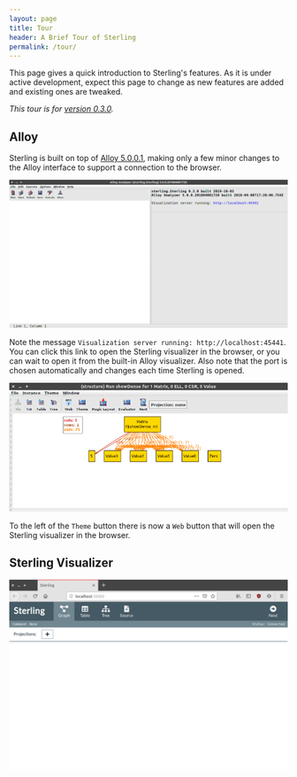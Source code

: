 ```yaml
---
layout: page
title: Tour
header: A Brief Tour of Sterling
permalink: /tour/
---
```


This page gives a quick introduction to Sterling's features. As it is
under active development, expect this page to change as new features are added
and existing ones are tweaked.

*This tour is for [version 0.3.0](/download/).*

## Alloy

Sterling is built on top of [Alloy 5.0.0.1](https://github.com/AlloyTools/org.alloytools.alloy/releases/tag/v5.0.0.1), making only a few minor changes to
the Alloy interface to support a connection to the browser.

[![](/assets/img/sterling-0.png)](/assets/img/sterling-0.png)

Note the message `Visualization server running: http://localhost:45441`. You can
click this link to open the Sterling visualizer in the browser, or you can wait
to open it from the built-in Alloy visualizer. Also note that the port is chosen
automatically and changes each time Sterling is opened.

[![](/assets/img/sterling-1.png)](/assets/img/sterling-1.png)

To the left of the `Theme` button there is now a `Web` button that will open
the Sterling visualizer in the browser.

## Sterling Visualizer

[![](/assets/img/sterling-2.png)](/assets/img/sterling-2.png)
